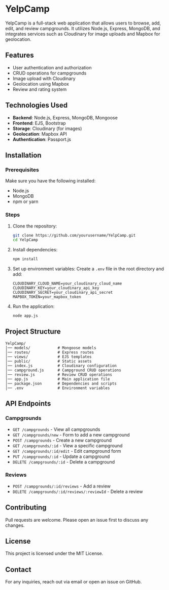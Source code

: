 # YelpCamp

YelpCamp is a full-stack web application that allows users to browse, add, edit, and review campgrounds. It utilizes Node.js, Express, MongoDB, and integrates services such as Cloudinary for image uploads and Mapbox for geolocation.

## Features
- User authentication and authorization
- CRUD operations for campgrounds
- Image upload with Cloudinary
- Geolocation using Mapbox
- Review and rating system

## Technologies Used
- **Backend**: Node.js, Express, MongoDB, Mongoose
- **Frontend**: EJS, Bootstrap
- **Storage**: Cloudinary (for images)
- **Geolocation**: Mapbox API
- **Authentication**: Passport.js

## Installation

### Prerequisites
Make sure you have the following installed:
- Node.js
- MongoDB
- npm or yarn

### Steps
1. Clone the repository:
   ```sh
   git clone https://github.com/yourusername/YelpCamp.git
   cd YelpCamp
   ```

2. Install dependencies:
   ```sh
   npm install
   ```

3. Set up environment variables: Create a `.env` file in the root directory and add:
   ```env
   CLOUDINARY_CLOUD_NAME=your_cloudinary_cloud_name
   CLOUDINARY_KEY=your_cloudinary_api_key
   CLOUDINARY_SECRET=your_cloudinary_api_secret
   MAPBOX_TOKEN=your_mapbox_token
   ```

4. Run the application:
   ```sh
   node app.js
   ```

## Project Structure
```
YelpCamp/
│── models/            # Mongoose models
│── routes/            # Express routes
│── views/             # EJS templates
│── public/            # Static assets
│── index.js           # Cloudinary configuration
│── campground.js      # Campground CRUD operations
│── review.js          # Review CRUD operations
│── app.js             # Main application file
│── package.json       # Dependencies and scripts
│── .env               # Environment variables
```

## API Endpoints

### Campgrounds
- `GET /campgrounds` - View all campgrounds
- `GET /campgrounds/new` - Form to add a new campground
- `POST /campgrounds` - Create a new campground
- `GET /campgrounds/:id` - View a specific campground
- `GET /campgrounds/:id/edit` - Edit campground form
- `PUT /campgrounds/:id` - Update a campground
- `DELETE /campgrounds/:id` - Delete a campground

### Reviews
- `POST /campgrounds/:id/reviews` - Add a review
- `DELETE /campgrounds/:id/reviews/:reviewId` - Delete a review

## Contributing
Pull requests are welcome. Please open an issue first to discuss any changes.

## License
This project is licensed under the MIT License.

## Contact
For any inquiries, reach out via email or open an issue on GitHub.

